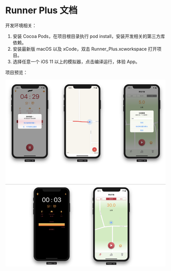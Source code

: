 # Runner Plus 文档

开发环境相关：

1. 安装 Cocoa Pods，在项目根目录执行 pod install，安装开发相关的第三方库依赖。
2. 安装最新版 macOS 以及 xCode，双击 Runner_Plus.xcworkspace 打开项目。
3. 选择任意一个 iOS 11 以上的模拟器，点击编译运行，体验 App。



项目预览：

![project-preview](./project-preview.png)


